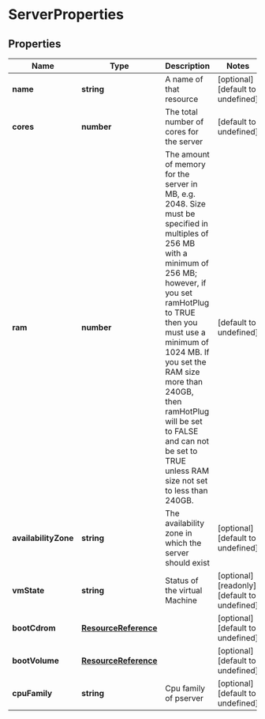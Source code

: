 # ServerProperties

## Properties
| Name | Type | Description | Notes |
| ------------ | ------------- | ------------- | ------------- |
| **name** | **string** | A name of that resource | [optional] [default to undefined] |
| **cores** | **number** | The total number of cores for the server | [default to undefined] |
| **ram** | **number** | The amount of memory for the server in MB, e.g. 2048. Size must be specified in multiples of 256 MB with a minimum of 256 MB; however, if you set ramHotPlug to TRUE then you must use a minimum of 1024 MB. If you set the RAM size more than 240GB, then ramHotPlug will be set to FALSE and can not be set to TRUE unless RAM size not set to less than 240GB. | [default to undefined] |
| **availabilityZone** | **string** | The availability zone in which the server should exist | [optional] [default to undefined] |
| **vmState** | **string** | Status of the virtual Machine | [optional] [readonly] [default to undefined] |
| **bootCdrom** | [**ResourceReference**](ResourceReference.md) |  | [optional] [default to undefined] |
| **bootVolume** | [**ResourceReference**](ResourceReference.md) |  | [optional] [default to undefined] |
| **cpuFamily** | **string** | Cpu family of pserver | [optional] [default to undefined] |


